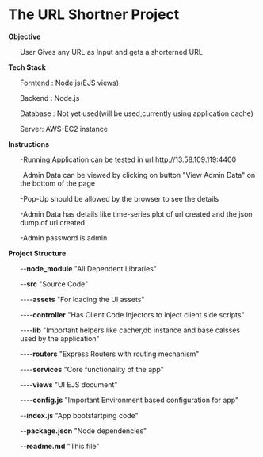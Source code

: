 # The URL Shortner Project
<b>Objective</b>
<ul> User Gives any URL as Input and gets a shorterned URL</ul>
<b>Tech Stack</b>
<ul>Forntend : Node.js(EJS views)</ul>
<ul>Backend : Node.js</ul>
<ul>Database : Not yet used(will be used,currently using application cache)</ul> 
<ul>Server: AWS-EC2 instance</ul>
<b>Instructions</b>
<ul>-Running Application can be tested in url http://13.58.109.119:4400</ul>
<ul>-Admin Data can be viewed by clicking on button "View Admin Data" on the bottom of the page</ul>
<ul>-Pop-Up should be allowed by the browser to see the details</ul>
<ul>-Admin Data has details like time-series plot of url created and the json dump of url created</ul>
<ul>-Admin password is admin</ul>
<b>Project Structure</b>
<ul>--<b>node_module</b>   "All Dependent Libraries"</ul>
<ul>--<b>src</b>   "Source Code"</ul>
<ul>----<b>assets</b>   "For loading the UI assets"</ul>
<ul>----<b>controller</b>   "Has Client Code Injectors to inject client side scripts"</ul>
<ul>----<b>lib</b>   "Important helpers like cacher,db instance and base calsses used by the application"</ul>
<ul>----<b>routers</b>   "Express Routers with routing mechanism"</ul>
<ul>----<b>services</b>   "Core functionality of the app"</ul>
<ul>----<b>views</b>   "UI EJS document"</ul>
<ul>----<b>config.js</b>   "Important Environment based configuration for app"</ul>
<ul>--<b>index.js</b>   "App bootstartping code"</ul>
<ul>--<b>package.json</b>   "Node dependencies"</ul>
<ul>--<b>readme.md</b>   "This file"</ul>

 


